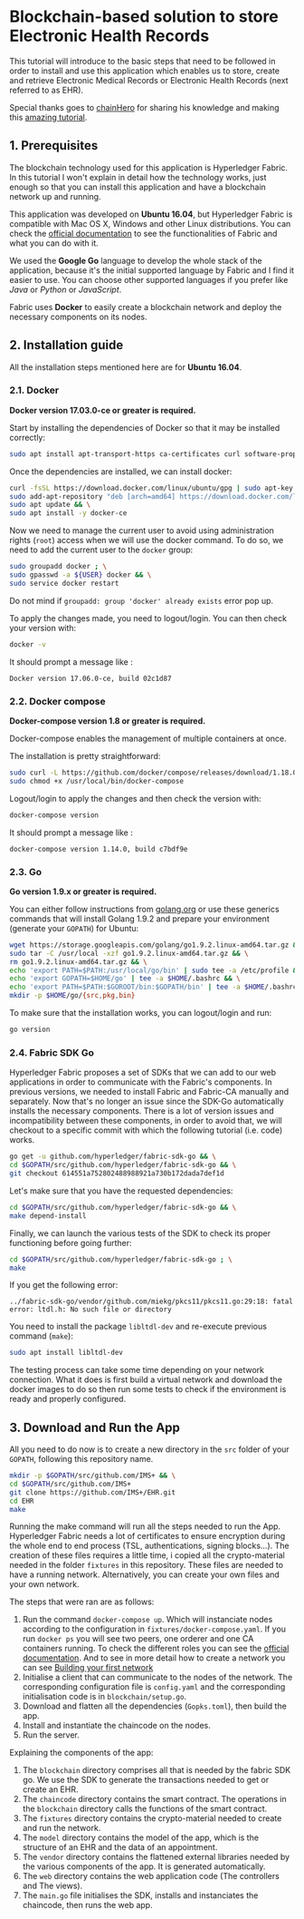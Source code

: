 # Blockchain-based solution to store Electronic Health Records

This tutorial will introduce to the basic steps that need to be followed in order to install and use this application which enables us to store, create and retrieve Electronic Medical Records or Electronic Health Records (next referred to as EHR).

Special thanks goes to [chainHero](https://github.com/chainHero) for sharing his knowledge and making this [amazing tutorial](https://github.com/chainHero/heroes-service).

## 1. Prerequisites

The blockchain technology used for this application is Hyperledger Fabric. In this tutorial I won't explain in detail how the technology works, just enough so that you can install this application and have a blockchain network up and running.

This application was developed on **Ubuntu 16.04**, but Hyperledger Fabric is compatible with Mac OS X, Windows and other Linux distributions. You can check the [official documentation](http://hyperledger-fabric.readthedocs.io/en/latest/) to see the functionalities of Fabric and what you can do with it.

We used the **Google Go** language to develop the whole stack of the application, because it's the initial supported language by Fabric and I find it easier to use. You can choose other supported languages if you prefer like *Java* or *Python* or *JavaScript*.

Fabric uses **Docker** to easily create a blockchain network and deploy the necessary components on its nodes.

## 2. Installation guide

All the installation steps mentioned here are for **Ubuntu 16.04**.

### 2.1. Docker

**Docker version 17.03.0-ce or greater is required.**

Start by installing the dependencies of Docker so that it may be installed correctly:

```bash
sudo apt install apt-transport-https ca-certificates curl software-properties-common
```
Once the dependencies are installed, we can install docker:

```bash
curl -fsSL https://download.docker.com/linux/ubuntu/gpg | sudo apt-key add - && \
sudo add-apt-repository "deb [arch=amd64] https://download.docker.com/linux/ubuntu $(lsb_release -cs) stable" && \
sudo apt update && \
sudo apt install -y docker-ce
```

Now we need to manage the current user to avoid using administration rights (`root`) access when we will use the docker command. To do so, we need to add the current user to the `docker` group:

```bash
sudo groupadd docker ; \
sudo gpasswd -a ${USER} docker && \
sudo service docker restart
```

Do not mind if `groupadd: group 'docker' already exists` error pop up.

To apply the changes made, you need to logout/login. You can then check your version with:

```bash
docker -v
```

It should prompt a message like :

```
Docker version 17.06.0-ce, build 02c1d87
```

### 2.2. Docker compose

**Docker-compose version 1.8 or greater is required.**

Docker-compose enables the management of multiple containers at once.

The installation is pretty straightforward:

```bash
sudo curl -L https://github.com/docker/compose/releases/download/1.18.0/docker-compose-`uname -s`-`uname -m` -o /usr/local/bin/docker-compose && \
sudo chmod +x /usr/local/bin/docker-compose
```

Logout/login to apply the changes and then check the version with:

```bash
docker-compose version
```

It should prompt a message like :

```
docker-compose version 1.14.0, build c7bdf9e
```

### 2.3. Go

**Go version 1.9.x or greater is required.**

You can either follow instructions from [golang.org](https://golang.org/dl/) or use these generics commands that will install Golang 1.9.2 and prepare your environment (generate your `GOPATH`) for Ubuntu:

```bash
wget https://storage.googleapis.com/golang/go1.9.2.linux-amd64.tar.gz && \
sudo tar -C /usr/local -xzf go1.9.2.linux-amd64.tar.gz && \
rm go1.9.2.linux-amd64.tar.gz && \
echo 'export PATH=$PATH:/usr/local/go/bin' | sudo tee -a /etc/profile && \
echo 'export GOPATH=$HOME/go' | tee -a $HOME/.bashrc && \
echo 'export PATH=$PATH:$GOROOT/bin:$GOPATH/bin' | tee -a $HOME/.bashrc && \
mkdir -p $HOME/go/{src,pkg,bin}
```

To make sure that the installation works, you can logout/login and run:

```bash
go version
```

### 2.4. Fabric SDK Go

Hyperledger Fabric proposes a set of SDKs that we can add to our web applications in order to communicate with the Fabric's components. In previous versions, we needed to install Fabric and Fabric-CA manually and separately. Now that's no longer an issue since the SDK-Go automatically installs the necessary components. There is a lot of version issues and incompatibility between these components, in order to avoid that, we will checkout to a specific commit with which the following tutorial (i.e. code) works.

```bash
go get -u github.com/hyperledger/fabric-sdk-go && \
cd $GOPATH/src/github.com/hyperledger/fabric-sdk-go && \
git checkout 614551a752802488988921a730b172dada7def1d
```

Let's make sure that you have the requested dependencies:

```bash
cd $GOPATH/src/github.com/hyperledger/fabric-sdk-go && \
make depend-install
```

Finally, we can launch the various tests of the SDK to check its proper functioning before going further:

```bash
cd $GOPATH/src/github.com/hyperledger/fabric-sdk-go ; \
make
```

If you get the following error:

```
../fabric-sdk-go/vendor/github.com/miekg/pkcs11/pkcs11.go:29:18: fatal error: ltdl.h: No such file or directory
```

You need to install the package `libltdl-dev` and re-execute previous command (`make`):

```bash
sudo apt install libltdl-dev
```

The testing process can take some time depending on your network connection. What it does is first build a virtual network and download the docker images to do so then run some tests to check if the environment is ready and properly configured.

## 3. Download and Run the App

All you need to do now is to create a new directory in the `src` folder of your `GOPATH`, following this repository name.

```bash
mkdir -p $GOPATH/src/github.com/IMS+ && \
cd $GOPATH/src/github.com/IMS+
git clone https://github.com/IMS+/EHR.git
cd EHR
make
```

Running the make command will run all the steps needed to run the App.
Hyperledger Fabric needs a lot of certificates to ensure encryption during the whole end to end process (TSL, authentications, signing blocks...). The creation of these files requires a little time, i copied all the crypto-material needed in the folder `fixtures` in this repository. These files are needed to have a running network. Alternatively, you can create your own files and your own network.

The steps that were ran are as follows:

1. Run the command `docker-compose up`. Which will instanciate nodes according to the configuration in `fixtures/docker-compose.yaml`. If you run `docker ps` you will see two peers, one orderer and one CA containers running. To check the different roles you can see the [official documentation](http://hyperledger-fabric.readthedocs.io/en/release-1.1/arch-deep-dive.html#client).
And to see in more detail how to create a network you can see [Building your first network](http://hyperledger-fabric.readthedocs.io/en/latest/build_network.html)
2. Initialise a client that can communicate to the nodes of the network. The corresponding configuration file is `config.yaml` and the corresponding initialisation code is in `blockchain/setup.go`.
3. Download and flatten all the dependencies (`Gopks.toml`), then build the app.
4. Install and instantiate the chaincode on the nodes.
5. Run the server.

Explaining the components of the app:
1. The `blockchain` directory comprises all that is needed by the fabric SDK go. We use the SDK to generate the transactions needed to get or create an EHR.
2. The `chaincode` directory contains the smart contract. The operations in the `blockchain` directory calls the functions of the smart contract.
3. The `fixtures` directory contains the crypto-material needed to create and run the network.
4. The `model` directory contains the model of the app, which is the structure of an EHR and the data of an appointment.
5. The `vendor` directory contains the flattened external libraries needed by the various components of the app. It is generated automatically.
6. The `web` directory contains the web application code (The controllers and The views).
7. The `main.go` file initialises the SDK, installs and instanciates the chaincode, then runs the web app.